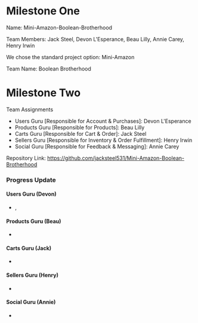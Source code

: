 # Milestone One

Name: Mini-Amazon-Boolean-Brotherhood

Team Members: Jack Steel, Devon L'Esperance, Beau Lilly, Annie Carey, Henry Irwin

We chose the standard project option: Mini-Amazon

Team Name: Boolean Brotherhood

# Milestone Two

Team Assignments
- Users Guru [Responsible for Account & Purchases]: Devon L'Esperance 
- Products Guru [Responsible for Products]: Beau Lilly
- Carts Guru [Responsible for Cart & Order]: Jack Steel
- Sellers Guru [Responsible for Inventory & Order Fulfillment]: Henry Irwin
- Social Guru [Responsible for Feedback & Messaging]: Annie Carey

Repository Link: https://github.com/jacksteel531/Mini-Amazon-Boolean-Brotherhood

### Progress Update

#### Users Guru (Devon)
- ,

#### Products Guru (Beau)
- 

#### Carts Guru (Jack)
- 

#### Sellers Guru (Henry)
- 

#### Social Guru (Annie)
- 
